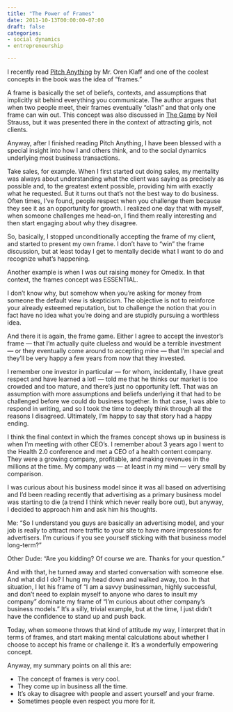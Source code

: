 ```yaml
---
title: "The Power of Frames"
date: 2011-10-13T00:00:00-07:00
draft: false
categories:
- social dynamics
- entrepreneurship

---
```

I recently read [Pitch Anything](http://www.amazon.com/Pitch-Anything-Innovative-Presenting-Persuading/dp/0071752854) by Mr. Oren Klaff and one of the coolest concepts in the book was the idea of “frames.”

A frame is basically the set of beliefs, contexts, and assumptions that implicitly sit behind everything you communicate.  The author argues that when two people meet, their frames eventually “clash” and that only one frame can win out.  This concept was also discussed in [The Game](http://www.amazon.com/Pitch-Anything-Innovative-Presenting-Persuading/dp/0071752854) by Neil Strauss, but it was presented there in the context of attracting girls, not clients.

Anyway, after I finished reading Pitch Anything, I have been blessed with a special insight into how I and others think, and to the social dynamics underlying most business transactions.

Take sales, for example.  When I first started out doing sales, my mentality was always about understanding what the client was saying as precisely as possible and, to the greatest extent possible, providing him with exactly what he requested.  But it turns out that’s not the best way to do business.  Often times, I’ve found, people respect when you challenge them because they see it as an opportunity for growth.  I realized one day that with myself, when someone challenges me head-on, I find them really interesting and then start engaging about why they disagree.
<!-- more -->

So, basically, I stopped unconditionally accepting the frame of my client, and started to present my own frame.  I don’t have to “win” the frame discussion, but at least today I get to mentally decide what I want to do and recognize what’s happening.

Another example is when I was out raising money for Omedix.  In that context, the frames concept was ESSENTIAL.

I don’t know why, but somehow when you’re asking for money from someone the default view is skepticism.  The objective is not to reinforce your already esteemed reputation, but to challenge the notion that you in fact have no idea what you’re doing and are stupidly pursuing a worthless idea.

And there it is again, the frame game.  Either I agree to accept the investor’s frame — that I’m actually quite clueless and would be a terrible investment — or they eventually come around to accepting mine — that I’m special and they’ll be very happy a few years from now that they invested.

I remember one investor in particular — for whom, incidentally, I have great respect and have learned a lot! — told me that he thinks our market is too crowded and too mature, and there’s just no opportunity left.  That was an assumption with more assumptions and beliefs underlying it that had to be challenged before we could do business together.  In that case, I was able to respond in writing, and so I took the time to deeply think through all the reasons I disagreed.  Ultimately, I’m happy to say that story had a happy ending.

I think the final context in which the frames concept shows up in business is when I’m meeting with other CEO’s.  I remember about 3 years ago I went to the Health 2.0 conference and met a CEO of a health content company.  They were a growing company, profitable, and making revenues in the millions at the time.  My company was — at least in my mind — very small by comparison.

I was curious about his business model since it was all based on advertising and I’d been reading recently that advertising as a primary business model was starting to die (a trend I think which never really bore out), but anyway, I decided to approach him and ask him his thoughts.

Me: “So I understand you guys are basically an advertising model, and your job is really to attract more traffic to your site to have more impressions for advertisers.  I’m curious if you see yourself sticking with that business model long-term?”

Other Dude: “Are you kidding?  Of course we are.  Thanks for your question.”

And with that, he turned away and started conversation with someone else.  And what did I do?  I hung my head down and walked away, too.  In that situation, I let his frame of “I am a savvy businessman, highly successful, and don’t need to explain myself to anyone who dares to insult my company” dominate my frame of “I’m curious about other company’s business models.”  It’s a silly, trivial example, but at the time, I just didn’t have the confidence to stand up and push back.

Today, when someone throws that kind of attitude my way, I interpret that in terms of frames, and start making mental calculations about whether I choose to accept his frame or challenge it.  It’s a wonderfully empowering concept.

Anyway, my summary points on all this are:

* The concept of frames is very cool.
* They come up in business all the time.
* It’s okay to disagree with people and assert yourself and your frame.
* Sometimes people even respect you more for it.